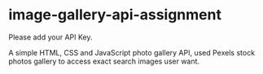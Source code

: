 # image-gallery-api-assignment
Please add your API Key.

A simple HTML, CSS and JavaScript photo gallery API,
used Pexels stock photos gallery to access exact
search images user want.
